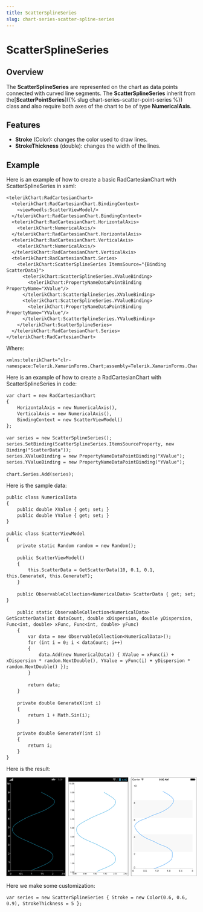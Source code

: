 ```yaml
---
title: ScatterSplineSeries
slug: chart-series-scatter-spline-series
---
```


# ScatterSplineSeries #

## Overview ##

The **ScatterSplineSeries** are represented on the chart as data points connected with curved line segments. The **ScatterSplineSeries** inherit from the[**ScatterPointSeries**]({% slug chart-series-scatter-point-series %}) class and also require both axes of the chart to be of type **NumericalAxis**.

## Features ##

- **Stroke** (Color): changes the color used to draw lines.
- **StrokeThickness** (double): changes the width of the lines.


## Example ##

Here is an example of how to create a basic RadCartesianChart with ScatterSplineSeries in xaml:

	<telerikChart:RadCartesianChart>
	  <telerikChart:RadCartesianChart.BindingContext>
	    <viewMoedls:ScatterViewModel/>
	  </telerikChart:RadCartesianChart.BindingContext>
	  <telerikChart:RadCartesianChart.HorizontalAxis>
	    <telerikChart:NumericalAxis/>
	  </telerikChart:RadCartesianChart.HorizontalAxis>
	  <telerikChart:RadCartesianChart.VerticalAxis>
	    <telerikChart:NumericalAxis/>
	  </telerikChart:RadCartesianChart.VerticalAxis>
	  <telerikChart:RadCartesianChart.Series>
	    <telerikChart:ScatterSplineSeries ItemsSource="{Binding ScatterData}">
	      <telerikChart:ScatterSplineSeries.XValueBinding>
	        <telerikChart:PropertyNameDataPointBinding PropertyName="XValue"/>
	      </telerikChart:ScatterSplineSeries.XValueBinding>
	      <telerikChart:ScatterSplineSeries.YValueBinding>
	        <telerikChart:PropertyNameDataPointBinding PropertyName="YValue"/>
	      </telerikChart:ScatterSplineSeries.YValueBinding>
	    </telerikChart:ScatterSplineSeries>
	  </telerikChart:RadCartesianChart.Series>
	</telerikChart:RadCartesianChart>

Where:

	xmlns:telerikChart="clr-namespace:Telerik.XamarinForms.Chart;assembly=Telerik.XamarinForms.Chart"
Here is an example of how to create a RadCartesianChart with ScatterSplineSeries in code:

	var chart = new RadCartesianChart
	{
	    HorizontalAxis = new NumericalAxis(),
	    VerticalAxis = new NumericalAxis(),
	    BindingContext = new ScatterViewModel()
	};
	
	var series = new ScatterSplineSeries();
	series.SetBinding(ScatterSplineSeries.ItemsSourceProperty, new Binding("ScatterData"));   
	series.XValueBinding = new PropertyNameDataPointBinding("XValue");
	series.YValueBinding = new PropertyNameDataPointBinding("YValue");
	
	chart.Series.Add(series);


Here is the sample data:
	
	public class NumericalData
	{
	    public double XValue { get; set; }
	    public double YValue { get; set; }
	}

	public class ScatterViewModel
	{
	    private static Random random = new Random();
	
	    public ScatterViewModel()
	    {
	        this.ScatterData = GetScatterData(10, 0.1, 0.1, this.GenerateX, this.GenerateY);
	    }
	
	    public ObservableCollection<NumericalData> ScatterData { get; set; }
	
	    public static ObservableCollection<NumericalData> GetScatterData(int dataCount, double xDispersion, double yDispersion, Func<int, double> xFunc, Func<int, double> yFunc)
	    {
	        var data = new ObservableCollection<NumericalData>();
	        for (int i = 0; i < dataCount; i++)
	        {
	            data.Add(new NumericalData() { XValue = xFunc(i) + xDispersion * random.NextDouble(), YValue = yFunc(i) + yDispersion * random.NextDouble() });
	        }
	
	        return data;
	    }
	
	    private double GenerateX(int i)
	    {
	        return 1 + Math.Sin(i);
	    }
	
	    private double GenerateY(int i)
	    {
	        return i;
	    }
	}

Here is the result:
	
![Basic ScatterSplineSeries](scatter-spline-series-images/cartesian-scatter-spline-series-basic-example.png)

Here we make some customization:

	var series = new ScatterSplineSeries { Stroke = new Color(0.6, 0.6, 0.9), StrokeThickness = 5 };